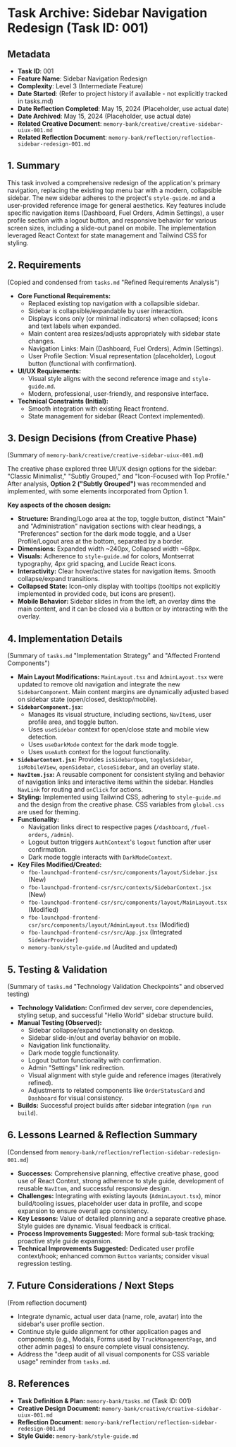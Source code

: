 # Task Archive: Sidebar Navigation Redesign (Task ID: 001)

## Metadata
- **Task ID**: 001
- **Feature Name**: Sidebar Navigation Redesign
- **Complexity**: Level 3 (Intermediate Feature)
- **Date Started**: (Refer to project history if available - not explicitly tracked in tasks.md)
- **Date Reflection Completed**: May 15, 2024 (Placeholder, use actual date)
- **Date Archived**: May 15, 2024 (Placeholder, use actual date)
- **Related Creative Document**: `memory-bank/creative/creative-sidebar-uiux-001.md`
- **Related Reflection Document**: `memory-bank/reflection/reflection-sidebar-redesign-001.md`

## 1. Summary
This task involved a comprehensive redesign of the application's primary navigation, replacing the existing top menu bar with a modern, collapsible sidebar. The new sidebar adheres to the project's `style-guide.md` and a user-provided reference image for general aesthetics. Key features include specific navigation items (Dashboard, Fuel Orders, Admin Settings), a user profile section with a logout button, and responsive behavior for various screen sizes, including a slide-out panel on mobile. The implementation leveraged React Context for state management and Tailwind CSS for styling.

## 2. Requirements
(Copied and condensed from `tasks.md` "Refined Requirements Analysis")

*   **Core Functional Requirements:**
    *   Replaced existing top navigation with a collapsible sidebar.
    *   Sidebar is collapsible/expandable by user interaction.
    *   Displays icons only (or minimal indicators) when collapsed; icons and text labels when expanded.
    *   Main content area resizes/adjusts appropriately with sidebar state changes.
    *   Navigation Links: Main (Dashboard, Fuel Orders), Admin (Settings).
    *   User Profile Section: Visual representation (placeholder), Logout button (functional with confirmation).
*   **UI/UX Requirements:**
    *   Visual style aligns with the second reference image and `style-guide.md`.
    *   Modern, professional, user-friendly, and responsive interface.
*   **Technical Constraints (Initial):**
    *   Smooth integration with existing React frontend.
    *   State management for sidebar (React Context implemented).

## 3. Design Decisions (from Creative Phase)
(Summary of `memory-bank/creative/creative-sidebar-uiux-001.md`)

The creative phase explored three UI/UX design options for the sidebar: "Classic Minimalist," "Subtly Grouped," and "Icon-Focused with Top Profile." After analysis, **Option 2 ("Subtly Grouped")** was recommended and implemented, with some elements incorporated from Option 1.

**Key aspects of the chosen design:**
*   **Structure:** Branding/Logo area at the top, toggle button, distinct "Main" and "Administration" navigation sections with clear headings, a "Preferences" section for the dark mode toggle, and a User Profile/Logout area at the bottom, separated by a border.
*   **Dimensions:** Expanded width ~240px, Collapsed width ~68px.
*   **Visuals:** Adherence to `style-guide.md` for colors, Montserrat typography, 4px grid spacing, and Lucide React icons.
*   **Interactivity:** Clear hover/active states for navigation items. Smooth collapse/expand transitions.
*   **Collapsed State:** Icon-only display with tooltips (tooltips not explicitly implemented in provided code, but icons are present).
*   **Mobile Behavior:** Sidebar slides in from the left, an overlay dims the main content, and it can be closed via a button or by interacting with the overlay.

## 4. Implementation Details
(Summary of `tasks.md` "Implementation Strategy" and "Affected Frontend Components")

*   **Main Layout Modifications:** `MainLayout.tsx` and `AdminLayout.tsx` were updated to remove old navigation and integrate the new `SidebarComponent`. Main content margins are dynamically adjusted based on sidebar state (open/closed, desktop/mobile).
*   **`SidebarComponent.jsx`:**
    *   Manages its visual structure, including sections, `NavItem`s, user profile area, and toggle button.
    *   Uses `useSidebar` context for open/close state and mobile view detection.
    *   Uses `useDarkMode` context for the dark mode toggle.
    *   Uses `useAuth` context for the logout functionality.
*   **`SidebarContext.jsx`:** Provides `isSidebarOpen`, `toggleSidebar`, `isMobileView`, `openSidebar`, `closeSidebar`, and an overlay state.
*   **`NavItem.jsx`:** A reusable component for consistent styling and behavior of navigation links and interactive items within the sidebar. Handles `NavLink` for routing and `onClick` for actions.
*   **Styling:** Implemented using Tailwind CSS, adhering to `style-guide.md` and the design from the creative phase. CSS variables from `global.css` are used for theming.
*   **Functionality:**
    *   Navigation links direct to respective pages (`/dashboard`, `/fuel-orders`, `/admin`).
    *   Logout button triggers `AuthContext`'s `logout` function after user confirmation.
    *   Dark mode toggle interacts with `DarkModeContext`.
*   **Key Files Modified/Created:**
    *   `fbo-launchpad-frontend-csr/src/components/layout/Sidebar.jsx` (New)
    *   `fbo-launchpad-frontend-csr/src/contexts/SidebarContext.jsx` (New)
    *   `fbo-launchpad-frontend-csr/src/components/layout/MainLayout.tsx` (Modified)
    *   `fbo-launchpad-frontend-csr/src/components/layout/AdminLayout.tsx` (Modified)
    *   `fbo-launchpad-frontend-csr/src/App.jsx` (Integrated `SidebarProvider`)
    *   `memory-bank/style-guide.md` (Audited and updated)

## 5. Testing & Validation
(Summary of `tasks.md` "Technology Validation Checkpoints" and observed testing)

*   **Technology Validation:** Confirmed dev server, core dependencies, styling setup, and successful "Hello World" sidebar structure build.
*   **Manual Testing (Observed):**
    *   Sidebar collapse/expand functionality on desktop.
    *   Sidebar slide-in/out and overlay behavior on mobile.
    *   Navigation link functionality.
    *   Dark mode toggle functionality.
    *   Logout button functionality with confirmation.
    *   Admin "Settings" link redirection.
    *   Visual alignment with style guide and reference images (iteratively refined).
    *   Adjustments to related components like `OrderStatusCard` and `Dashboard` for visual consistency.
*   **Builds:** Successful project builds after sidebar integration (`npm run build`).

## 6. Lessons Learned & Reflection Summary
(Condensed from `memory-bank/reflection/reflection-sidebar-redesign-001.md`)

*   **Successes:** Comprehensive planning, effective creative phase, good use of React Context, strong adherence to style guide, development of reusable `NavItem`, and successful responsive design.
*   **Challenges:** Integrating with existing layouts (`AdminLayout.tsx`), minor build/tooling issues, placeholder user data in profile, and scope expansion to ensure overall app consistency.
*   **Key Lessons:** Value of detailed planning and a separate creative phase. Style guides are dynamic. Visual feedback is critical.
*   **Process Improvements Suggested:** More formal sub-task tracking; proactive style guide expansion.
*   **Technical Improvements Suggested:** Dedicated user profile context/hook; enhanced common `Button` variants; consider visual regression testing.

## 7. Future Considerations / Next Steps
(From reflection document)
*   Integrate dynamic, actual user data (name, role, avatar) into the sidebar's user profile section.
*   Continue style guide alignment for other application pages and components (e.g., Modals, Forms used by `TruckManagementPage`, and other admin pages) to ensure complete visual consistency.
*   Address the "deep audit of all visual components for CSS variable usage" reminder from `tasks.md`.

## 8. References
*   **Task Definition & Plan:** `memory-bank/tasks.md` (Task ID: 001)
*   **Creative Design Document:** `memory-bank/creative/creative-sidebar-uiux-001.md`
*   **Reflection Document:** `memory-bank/reflection/reflection-sidebar-redesign-001.md`
*   **Style Guide:** `memory-bank/style-guide.md` 